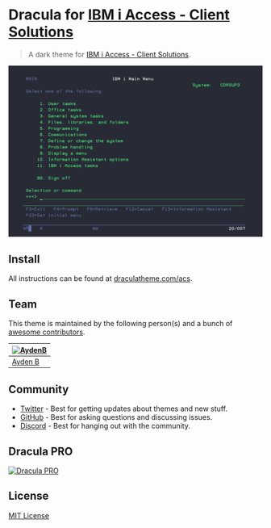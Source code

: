 # Dracula for [IBM i Access - Client Solutions](https://www.ibm.com/support/pages/ibm-i-access-client-solutions)

> A dark theme for [IBM i Access - Client Solutions](https://www.ibm.com/support/pages/ibm-i-access-client-solutions).

![Screenshot](/screenshot.png)

## Install

All instructions can be found at [draculatheme.com/acs](https://draculatheme.com/acs).

## Team

This theme is maintained by the following person(s) and a bunch of [awesome contributors](https://github.com/dracula/acs/graphs/contributors).

| [![AydenB](https://github.com/aydenb.png?size=100)](https://github.com/AydenB) |
| ------------------------------------------------------------------------------ |
| [Ayden B](https://github.com/AydenB)                                           |

## Community

- [Twitter](https://twitter.com/draculatheme) - Best for getting updates about themes and new stuff.
- [GitHub](https://github.com/dracula/dracula-theme/discussions) - Best for asking questions and discussing issues.
- [Discord](https://draculatheme.com/discord-invite) - Best for hanging out with the community.

## Dracula PRO

[![Dracula PRO](./.github/dracula-pro.png)](https://draculatheme.com/pro)

## License

[MIT License](./LICENSE)
